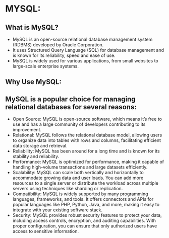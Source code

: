 # MYSQL:

## What is MySQL?
* MySQL is an open-source relational database management system (RDBMS) developed by Oracle Corporation.
* It uses Structured Query Language (SQL) for database management and is known for its reliability, speed and ease of use.
* MySQL is widely used for various applications, from small websites to large-scale enterprise systems.

## Why Use MySQL:
## MySQL is a popular choice for managing relational databases for several reasons:

* Open Source: MySQL is open-source software, which means it’s free to use and has a large community of developers contributing to its improvement.
* Relational: MySQL follows the relational database model, allowing users to organize data into tables with rows and columns, facilitating efficient data storage and retrieval.
* Reliability: MySQL has been around for a long time and is known for its stability and reliability.
* Performance: MySQL is optimized for performance, making it capable of handling high-volume transactions and large datasets efficiently.
* Scalability: MySQL can scale both vertically and horizontally to accommodate growing data and user loads. You can add more resources to a single server or distribute the workload across multiple servers using techniques like sharding or replication.
* Compatibility: MySQL is widely supported by many programming languages, frameworks, and tools. It offers connectors and APIs for popular languages like PHP, Python, Java, and more, making it easy to integrate with your existing software stack.
* Security: MySQL provides robust security features to protect your data, including access controls, encryption, and auditing capabilities. With proper configuration, you can ensure that only authorized users have access to sensitive information.

